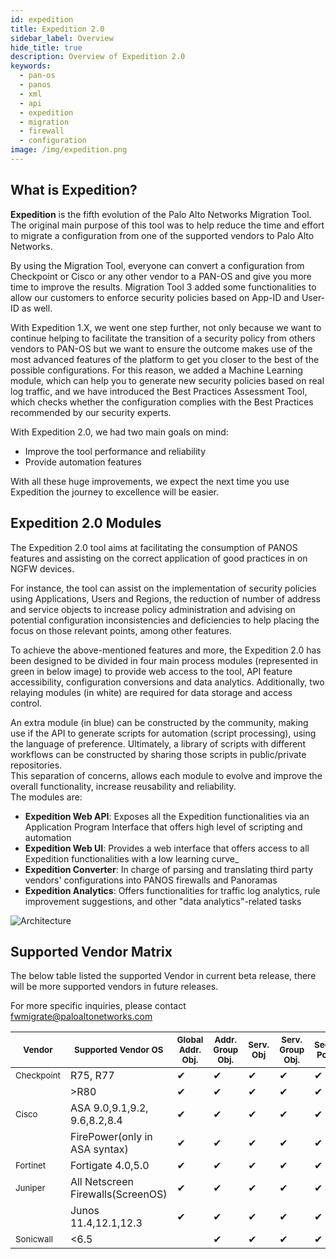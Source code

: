 ```yaml
---
id: expedition
title: Expedition 2.0
sidebar_label: Overview
hide_title: true
description: Overview of Expedition 2.0
keywords:
  - pan-os
  - panos
  - xml
  - api
  - expedition
  - migration
  - firewall
  - configuration
image: /img/expedition.png
---
```


## What is Expedition?

**Expedition** is the fifth evolution of the Palo Alto Networks Migration Tool. The original main purpose of this tool was to help reduce the time and effort to migrate a configuration from one of the supported vendors to Palo Alto Networks.

By using the Migration Tool, everyone can convert a configuration from Checkpoint or Cisco or any other vendor to a PAN-OS and give you more time to improve the results. Migration Tool 3 added some functionalities to allow our customers to enforce security policies based on App-ID and User-ID as well.

With Expedition 1.X, we went one step further, not only because we want to continue helping to facilitate the transition of a security policy from others vendors to PAN-OS but we want to ensure the outcome makes use of the most advanced features of the platform to get you closer to the best of the possible configurations. For this reason, we added a Machine Learning module, which can help you to generate new security policies based on real log traffic, and we have introduced the Best Practices Assessment Tool, which checks whether the configuration complies with the Best Practices recommended by our security experts.

With Expedition 2.0, we had two main goals on mind:

- Improve the tool performance and reliability
- Provide automation features

With all these huge improvements, we expect the next time you use Expedition the journey to excellence will be easier.  

## Expedition 2.0 Modules
The Expedition 2.0 tool aims at facilitating the consumption of PANOS features and assisting on the correct application of good practices in on NGFW devices.  

For instance, the tool can assist on the implementation of security policies using Applications, Users and Regions, 
the reduction of number of address and service objects to increase policy administration
and advising on potential configuration inconsistencies and deficiencies to help placing the focus on those relevant points, among other features.  

To achieve the above-mentioned features and more, the Expedition 2.0 has been designed to be divided in four main process modules  (represented in green in below image) to provide web access to the tool, API feature accessibility, configuration conversions and data analytics. Additionally, two relaying modules (in white) are required for data storage and access control.

An extra module (in blue) can be constructed by the community, making use if the API to generate scripts for automation (script processing), using the language of preference. Ultimately, a library of scripts with different workflows can be constructed by sharing those scripts in public/private repositories.  
This separation of concerns, allows each module to evolve and improve the overall functionality, increase reusability and reliability.  
The modules are:
- **Expedition Web API**: Exposes all the Expedition functionalities via an Application Program Interface that offers high level of scripting and automation 
- **Expedition Web UI**: Provides a web interface that offers access to all Expedition functionalities with a low learning curve_
- **Expedition Converter**: In charge of parsing and translating third party vendors' configurations into PANOS firewalls and Panoramas
- **Expedition Analytics**: Offers functionalities for traffic log analytics, rule improvement suggestions, and other "data analytics"-related tasks  


![Architecture](/img/expedition/expedition2_arc.svg "Architecture")  

## Supported Vendor Matrix 
The below table listed the supported Vendor in current beta release, there will be more supported vendors in future releases.

For more specific inquiries, please contact fwmigrate@paloaltonetworks.com  

| <small>Vendor</small>     | <small>Supported Vendor OS</small>           | <small>Global Addr. Obj.</small> | <small>Addr. Group Obj.</small> | <small>Serv. Obj</small> | <small>Serv. Group Obj.</small> | <small>Sec. Pol</small> | <small>NAT Pol.</small> | <small>Net. Int. (L3)</small> | <small>Static routes</small> | <small>VPN</small> |
|------------|-------------------------------|-------------------|------------------|-----------|------------------|----------|----------|----------------|---------------|-----|
| <small>Checkpoint</small> | R75, R77                      |       ✔           |       ✔          |    ✔      |        ✔         |    ✔     |    ✔     |      ✔         |      ✔        |     |
|            | >R80                          |       ✔           |       ✔          |    ✔      |        ✔         |    ✔     |    ✔     |      ✔         |      ✔        |     |
| <small>Cisco</small>      | ASA 9.0,9.1,9.2, 9.6,8.2,8.4   |       ✔           |       ✔          |    ✔      |        ✔         |    ✔     |    ✔     |      ✔         |      ✔        |  ✔  |
|            | FirePower(only in ASA syntax) |       ✔           |       ✔          |    ✔      |        ✔         |    ✔     |    ✔     |      ✔         |      ✔        |     |
| <small>Fortinet</small>   | Fortigate 4.0,5.0             |       ✔           |       ✔          |    ✔      |        ✔         |    ✔     |    ✔     |      ✔         |      ✔        |     |
| <small>Juniper</small>      | All Netscreen Firewalls(ScreenOS)   |       ✔           |       ✔          |    ✔      |        ✔         |    ✔     |    ✔     |      ✔         |      ✔        |  ✔  |
|            | Junos 11.4,12.1,12.3 |       ✔           |       ✔          |    ✔      |        ✔         |    ✔     |    ✔     |      ✔         |      ✔        |   ✔   |
| <small>Sonicwall</small>   | <6.5             |                  |       ✔          |    ✔      |        ✔         |    ✔     |    ✔     |      ✔         |      ✔        |     |

